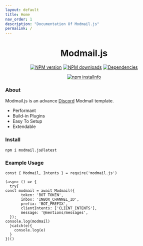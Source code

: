 ```yaml
---
layout: default
title: Home
nav_order: 1
description: "Documentation Of Modmail.js"
permalink: /
---
```


<h1 align="center">Modmail.js</h1>
<p align="center">
<a href="https://www.npmjs.com/package/modmail.js"><img src="https://img.shields.io/npm/v/modmail.js.svg?maxAge=3600" alt="NPM version" /></a>
<a href="https://www.npmjs.com/package/modmail.js"><img src="https://img.shields.io/npm/dt/modmail.js.svg?maxAge=3600" alt="NPM downloads" /></a>
<a href="#"><img src="https://img.shields.io/david/botstudios/modmail.js.svg" alt="Dependencies" /></a></p>
<p align="center">
<a href="https://nodei.co/npm/modmail.js/"><img src="https://nodei.co/npm/modmail.js.png?downloads=true" alt="npm installnfo" /></a></p>

### About 

Modmail.js is an advance [Discord](https://discordapp.com) Modmail template.


- Performant
- Build-in Plugins 
- Easy To Setup 
- Extendable 

### Install

`npm i modmail.js@latest`

### Example Usage

```
const { Modmail, Intents } = require('modmail.js') 

(async () => {
  try{
const modmail = await Modmail({ 
       token: 'BOT_TOKEN', 
       inbox: 'INBOX_CHANNEL_ID', 
       prefix: 'BOT_PREFIX', 
       clientIntents: ['CLIENT_INTENTS'],
       message: '@mentions/messages',   
  });
console.log(modmail)
  }catch(e){
    console.log(e)
  }
})() 
```
